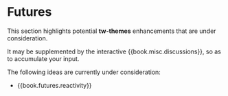 # Futures

This section highlights potential **tw-themes** enhancements that are
under consideration.

It may be supplemented by the interactive {{book.misc.discussions}}, so
as to accumulate your input.

The following ideas are currently under consideration:

- {{book.futures.reactivity}}

